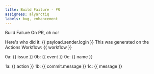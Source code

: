 ```yaml
---
title: Build Failure - PR
assignees: alyarctiq
labels: bug, enhancement
---
```

Build Failure On PR, oh no! 

Here's who did it:                          {{ payload.sender.login }}
This was generated on the Actions Workflow: {{ workflow }}

0a: {{ issue }}
0b: {{ event }}
0c: {{ name }}

1a: {{ action }}
1b: {{ commit.message }}
1c: {{ message }}